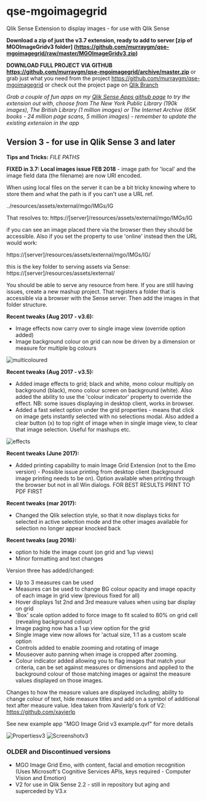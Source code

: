 # qse-mgoimagegrid
Qlik Sense Extension to display images - for use with Qlik Sense

**Download a zip of just the v3.7 extension, ready to add to server [zip of MGOImageGridv3 folder] (https://github.com/murraygm/qse-mgoimagegrid/raw/master/MGOImageGridv3.zip)**

**DOWNLOAD FULL PROJECT VIA GITHUB https://github.com/murraygm/qse-mgoimagegrid/archive/master.zip**
or grab just what you need from the project https://github.com/murraygm/qse-mgoimagegrid
or check out the project page on [Qlik Branch](http://branch.qlik.com/#!/project/56e8f64ee37930b98cf9dea4)

*Grab a couple of fun apps on my [Qlik Sense Apps github page](https://github.com/murraygm/qs-mgoqliksenseapps) to try the extension out with, choose from The New York Public Library (190k images), The British Library (1 million images) or The Internet Archive (65K books - 24 million page scans, 5 million images) - remember to update the existing extension in the app*

## Version 3 - for use in Qlik Sense 3 and later

**Tips and Tricks:**
*FILE PATHS*

**FIXED in 3.7: Local images issue FEB 2018** - image path for 'local' and the image field data (the filename) are now URI encoded.

When using local files on the server it can be a bit tricky knowing where to store them and what the path is if you can't use a URL ref.

../resources/assets/external/mgo/IMGs/IG

That resolves to:
https://[server]/resources/assets/external/mgo/IMGs/IG

if you can see an image placed there via the browser then they should be accessible.
Also if you set the property to use 'online' instead then the URL would work: 

https://[server]/resources/assets/external/mgo/IMGs/IG/

this is the key folder to serving assets via Sense:
https://[server]/resources/assets/external/

You should be able to serve any resource from here. If you are still having issues, create a new mashup project. That registers a folder that is accessible via a browser with the Sense server. Then add the images in that folder structure.


**Recent tweaks (Aug 2017 - v3.6):**
* Image effects now carry over to single image view (override option added)
* Image background colour on grid can now be driven by a dimension or measure for multiple bg colours

![multicoloured][multicoloured]

[multicoloured]: https://raw.githubusercontent.com/murraygm/qse-mgoimagegrid/master/screenshots/multicoloured.png "multicoloured"


**Recent tweaks (Aug 2017 - v3.5):**
* Added image effects to grid; black and white, mono colour multiply on background (black), mono colour screen on background (white). Also added the ability to use the 'colour indicator' property to override the effect. NB: some issues displaying in desktop client, works in browser.
* Added a fast select option under the grid properties - means that click on image gets instantly selected with no selections modal. Also added a clear button (x) to top right of image when in single image view, to clear that image selection. Useful for mashups etc.

![effects][effects]

[effects]: https://raw.githubusercontent.com/murraygm/qse-mgoimagegrid/master/screenshots/imageeffects.png "effects"


**Recent tweaks (June 2017):**
* Added printing capability to main Image Grid Extension (not to the Emo version) - Possible issue printing from desktop client (background image printing needs to be on). Option available when printing through the browser but not in all Win dialogs. FOR BEST RESULTS PRINT TO PDF FIRST

**Recent tweaks (mar 2017):**
* Changed the Qlik selection style, so that it now displays ticks for selected in active selection mode and the other images available for selection no longer appear knocked back 

**Recent tweaks (aug 2016):**
* option to hide the image count (on grid and 1up views)
* Minor formatting and text changes

Version three has added/changed:
* Up to 3 measures can be used
* Measures can be used to change BG colour opacity and image opacity of each image in grid view (previous fixed for all)
* Hover displays 1st 2nd and 3rd measure values when using bar display on grid
* 'Box' scale option added to force image to fit scaled to 80% on grid cell (revealing background colour)
* Image paging now has a 1 up view option for the grid
* Single image view now allows for 'actual size, 1:1 as a custom scale option
* Controls added to enable zooming and rotating of image
* Mouseover auto panning when image is cropped after zooming.
* Colour indicator added allowing you to flag images that match your criteria, can be set against measures or dimensions and applied to the background colour of those matching images or against the measure values displayed on those images.

Changes to how the measure values are displayed including; ability to change colour of text, hide measure titles and add on a symbol of additional text after measure value. Idea taken from Xavierlp's fork of V2: https://github.com/xavierlp

See new example app "MGO Image Grid v3 example.qvf" for more details

![Propertiesv3][Propsv3]
![Screenshotv3][Examplev3]


[Propsv3]: https://raw.githubusercontent.com/murraygm/qse-mgoimagegrid/master/screenshots/imagegrid_props_v3.png "Propertiesv3"

[Examplev3]: https://raw.githubusercontent.com/murraygm/qse-mgoimagegrid/master/screenshots/Screen%20Shot%20v3.png "Properties"

### OLDER and Discontinued versions
* MGO Image Grid Emo, with content, facial and emotion recognition (Uses Microsoft's Cognitive Services APIs, keys required - Computer Vision and Emotion)
* V2 for use in Qlik Sense 2.2 - still in repository but aging and superceded by V3.x


